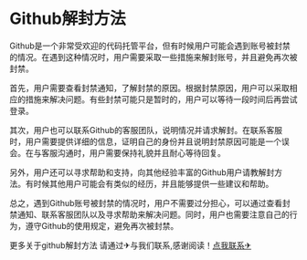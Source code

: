 # Github解封方法

Github是一个非常受欢迎的代码托管平台，但有时候用户可能会遇到账号被封禁的情况。在遇到这种情况时，用户需要采取一些措施来解封账号，并且避免再次被封禁。

首先，用户需要查看封禁通知，了解封禁的原因。根据封禁原因，用户可以采取相应的措施来解决问题。有些封禁可能只是暂时的，用户可以等待一段时间后再尝试登录。

其次，用户也可以联系Github的客服团队，说明情况并请求解封。在联系客服时，用户需要提供详细的信息，证明自己的身份并且说明封禁原因可能是一个误会。在与客服沟通时，用户需要保持礼貌并且耐心等待回复。

另外，用户还可以寻求帮助和支持，向其他经验丰富的Github用户请教解封方法。有时候其他用户可能会有类似的经历，并且能够提供一些建议和帮助。

总之，遇到Github账号被封禁的情况时，用户不需要过分担心，可以通过查看封禁通知、联系客服团队以及寻求帮助来解决问题。同时，用户也需要注意自己的行为，遵守Github的使用规定，避免再次被封禁。

更多关于github解封方法 请通过✈与我们联系,感谢阅读！[点我联系✈](https://wiki.G208.com)